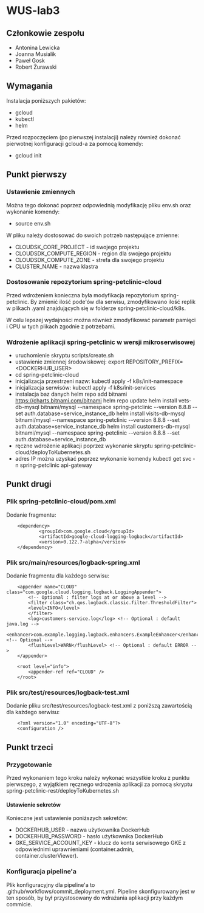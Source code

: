 # WUS-lab3

## Członkowie zespołu
- Antonina Lewicka
- Joanna Musialik
- Paweł Gosk
- Robert Żurawski

## Wymagania
Instalacja poniższych pakietów:

- gcloud
- kubectl
- helm

Przed rozpoczęciem (po pierwszej instalacji) należy również dokonać pierwotnej konfiguracji gcloud-a za pomocą komendy:
- gcloud init


## Punkt pierwszy

### Ustawienie zmiennych

Można tego dokonać poprzez odpowiednią modyfikację pliku env.sh oraz wykonanie komendy:

- source env.sh

W pliku należy dostosować do swoich potrzeb następujące zmienne:
- CLOUDSK_CORE_PROJECT - id swojego projektu 
- CLOUDSDK_COMPUTE_REGION - region dla swojego projektu
- CLOUDSDK_COMPUTE_ZONE - strefa dla swojego projektu
- CLUSTER_NAME - nazwa klastra

### Dostosowanie repozytorium spring-petclinic-cloud

Przed wdrożeniem konieczna była modyfikacja repozytorium spring-petclinic. By zmienić ilość pode'ów dla serwisu, zmodyfikowano ilość replik w plikach .yaml znajdujących się w folderze spring-petclinic-cloud/k8s. 

W celu lepszej wydajności można również zmodyfikować parametr pamięci i CPU w tych plikach zgodnie z potrzebami. 


### Wdrożenie aplikacji spring-petclinic w wersji mikroserwisowej
- uruchomienie skryptu scripts/create.sh
- ustawienie zmiennej środowiskowej: export REPOSITORY_PREFIX=<DOCKERHUB_USER>
- cd spring-petclinic-cloud
- inicjalizacja przestrzeni nazw: kubectl apply -f k8s/init-namespace
- inicjalizacja serwisów: kubectl apply -f k8s/init-services
- instalacja baz danych
		helm repo add bitnami https://charts.bitnami.com/bitnami
		helm repo update
		helm install vets-db-mysql bitnami/mysql --namespace spring-petclinic --version 8.8.8 --set auth.database=service_instance_db
		helm install visits-db-mysql bitnami/mysql --namespace spring-petclinic  --version 8.8.8 --set auth.database=service_instance_db
		helm install customers-db-mysql bitnami/mysql --namespace spring-petclinic  --version 8.8.8 --set auth.database=service_instance_db
- ręczne wdrożenie aplikacji poprzez wykonanie skryptu spring-petclinic-cloud/deployToKubernetes.sh
- adres IP można uzyskać poprzez wykonanie komendy kubectl get svc -n spring-petclinic api-gateway

## Punkt drugi

### Plik spring-petclinic-cloud/pom.xml
Dodanie fragmentu: 

		<dependency>
        		<groupId>com.google.cloud</groupId>
        		<artifactId>google-cloud-logging-logback</artifactId>
        		<version>0.122.7-alpha</version>
		</dependency>

### Plik src/main/resources/logback-spring.xml
Dodanie fragmentu dla każdego serwisu: 

		<appender name="CLOUD" class="com.google.cloud.logging.logback.LoggingAppender">
    		<!-- Optional : filter logs at or above a level -->
    		<filter class="ch.qos.logback.classic.filter.ThresholdFilter">
      		<level>INFO</level>
    		</filter>
    		<log>customers-service.log</log> <!-- Optional : default java.log -->
    		<enhancer>com.example.logging.logback.enhancers.ExampleEnhancer</enhancer> <!-- Optional -->
    		<flushLevel>WARN</flushLevel> <!-- Optional : default ERROR -->
  		</appender>

  		<root level="info">
    		<appender-ref ref="CLOUD" />
  		</root>


### Plik src/test/resources/logback-test.xml
Dodanie pliku src/test/resources/logback-test.xml z poniższą zawartością dla każdego serwisu:

		<?xml version="1.0" encoding="UTF-8"?>
		<configuration />


## Punkt trzeci

### Przygotowanie
Przed wykonaniem tego kroku należy wykonać wszystkie kroku z punktu pierwszego, z wyjątkiem ręcznego wdrożenia aplikacji za pomocą skryptu spring-petclinic-rest/deployToKubernetes.sh

#### Ustawienie sekretów
Konieczne jest ustawienie poniższych sekretów: 
- DOCKERHUB_USER - nazwa użytkownika DockerHub
- DOCKERHUB_PASSWORD - hasło użytkownika DockerHub
- GKE_SERVICE_ACCOUNT_KEY - klucz do konta serwisowego GKE z odpowiednimi uprawnieniami (container.admin, container.clusterViewer). 


### Konfiguracja pipeline'a
Plik konfiguracyjny dla pipeline'a to .github/workflows/commit_deployment.yml. Pipeline skonfigurowany jest w ten sposób, by był przystosowany do wdrażania aplikacji przy każdym commicie. 

